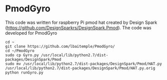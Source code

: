 # PmodGyro
This code was written for raspberry Pi pmod hat created by Design Spark (https://github.com/DesignSparkrs/DesignSpark.Pmod). The code was developed for PmodGyro

```
cd ~
git clone https://github.com/lbaitemple/PmodGyro/
cd ~/PmodGyro
sudo cp Gyro.py /usr/local/lib/python2.7/dist-packages/DesignSpark/Pmod
sudo mv /usr/local/lib/python2.7/dist-packages/DesignSpark/Pmod/HAT.py /usr/local/lib/python2.7/dist-packages/DesignSpark/Pmod/HAT.py.orig
python runGyro.py
```
